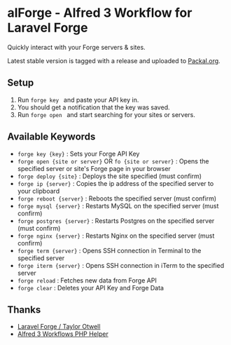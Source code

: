 # alForge - Alfred 3 Workflow for Laravel Forge

Quickly interact with your Forge servers & sites.

Latest stable version is tagged with a release and uploaded to [Packal.org](http://www.packal.org/workflow/alforge).

## Setup

1. Run `forge key ` and paste your API key in.
2. You should get a notification that the key was saved.
3. Run `forge open ` and start searching for your sites or servers.

## Available Keywords
- `forge key {key}` : Sets your Forge API Key
- `forge open {site or server}` OR `fo {site or server}` : Opens the specified server or site's Forge page in your browser
- `forge deploy {site}` : Deploys the site specified (must confirm)
- `forge ip {server}` : Copies the ip address of the specified server to your clipboard
- `forge reboot {server}` : Reboots the specified server (must confirm)
- `forge mysql {server}` : Restarts MySQL on the specified server (must confirm)
- `forge postgres {server}` : Restarts Postgres on the specified server (must confirm)
- `forge nginx {server}` : Restarts Nginx on the specified server (must confirm)
- `forge term {server}` : Opens SSH connection in Terminal to the specified server
- `forge iterm {server}` : Opens SSH connection in iTerm to the specified server
- `forge reload` : Fetches new data from Forge API
- `forge clear` : Deletes your API Key and Forge Data

## Thanks
- [Laravel Forge / Taylor Otwell](https://forge.laravel.com)
- [Alfred 3 Workflows PHP Helper](https://github.com/joetannenbaum/alfred-workflow)